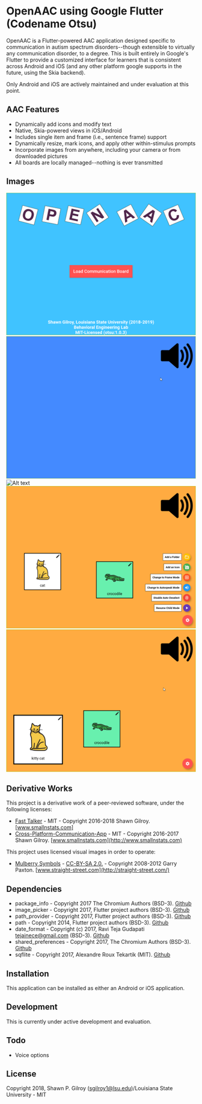 # OpenAAC using Google Flutter (Codename Otsu)

OpenAAC is a Flutter-powered AAC application designed specific to communication in autism spectrum disorders--though extensible to virtually any communication disorder, to a degree. This is built entirely in Google's Flutter to provide a customized interface for learners that is consistent across Android and iOS (and any other platform google supports in the future, using the Skia backend).

Only Android and iOS are actively maintained and under evaluation at this point.

## AAC Features
 - Dynamically add icons and modify text
 - Native, Skia-powered views in iOS/Android
 - Includes single item and frame (i.e., sentence frame) support
 - Dynamically resize, mark icons, and apply other within-stimulus prompts
 - Incorporate images from anywhere, including your camera or from downloaded pictures
 - All boards are locally managed--nothing is ever transmitted

## Images
![Alt text](previews/openaac_intro.gif?raw=true "Title screen")
![Alt text](previews/openaac_unlock.gif?raw=true "Unlock screen")
![Alt text](previews/openaac_add.gif?raw=true "Add icons")
![Alt text](previews/openaac_modify.gif?raw=true "Modify icons")
![Alt text](previews/openaac_frame.gif?raw=true "Change mode")

## Derivative Works

This project is a derivative work of a peer-reviewed software, under the following licenses:

- [Fast Talker](https://github.com/miyamot0/FastTalker) - MIT - Copyright 2016-2018 Shawn Gilroy. [www.smallnstats.com]
- [Cross-Platform-Communication-App](https://github.com/miyamot0/Cross-Platform-Communication-App) - MIT - Copyright 2016-2017 Shawn Gilroy. [www.smallnstats.com](http://www.smallnstats.com)

This project uses licensed visual images in order to operate:

- [Mulberry Symbols](https://github.com/straight-street/mulberry-symbols) - [CC-BY-SA 2.0.](http://creativecommons.org/licenses/by-sa/2.0/uk/) - Copyright 2008-2012 Garry Paxton. [www.straight-street.com](http://straight-street.com/)

## Dependencies

- package_info - Copyright 2017 The Chromium Authors (BSD-3). [Github](https://github.com/flutter/plugins/tree/master/packages/package_info)
- image_picker - Copyright 2017, Flutter project authors (BSD-3). [Github](https://github.com/flutter/plugins/tree/master/packages/image_picker)
- path_provider - Copyright 2017, Flutter project authors (BSD-3). [Github](https://github.com/flutter/plugins/tree/master/packages/path_provider)
- path - Copyright 2014, Flutter project authors (BSD-3). [Github](https://github.com/dart-lang/path)
- date_format - Copyright (c) 2017, Ravi Teja Gudapati <tejainece@gmail.com> (BSD-3). [Github](https://github.com/tejainece/date_format)
- shared_preferences - Copyright 2017, The Chromium Authors (BSD-3). [Github](https://github.com/flutter/plugins/tree/master/packages/shared_preferences)
- sqflite - Copyright 2017, Alexandre Roux Tekartik (MIT). [Github](https://github.com/tekartik/sqflite)

## Installation

This application can be installed as either an Android or iOS application.  

## Development

This is currently under active development and evaluation.

## Todo

- Voice options

## License

Copyright 2018, Shawn P. Gilroy (sgilroy1@lsu.edu)/Louisiana State University - MIT